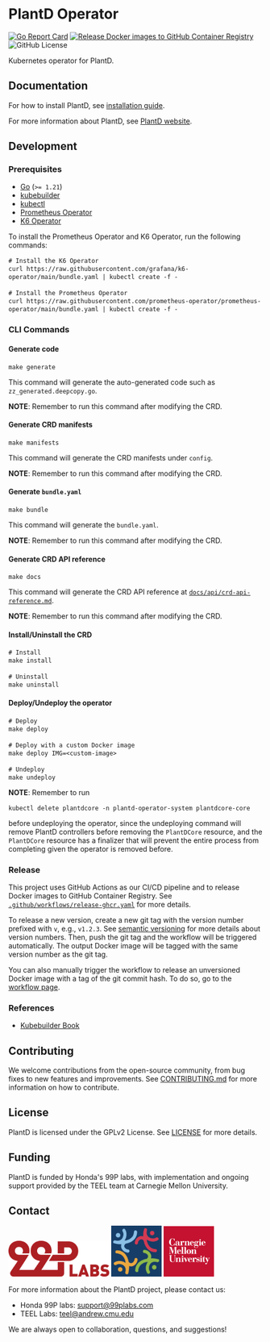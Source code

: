 # PlantD Operator

[![Go Report Card](https://goreportcard.com/badge/github.com/CarnegieMellon-PlantD/PlantD-operator)](https://goreportcard.com/report/github.com/CarnegieMellon-PlantD/PlantD-operator)
[![Release Docker images to GitHub Container Registry](https://github.com/CarnegieMellon-PlantD/PlantD-operator/actions/workflows/release-ghcr.yaml/badge.svg)](https://github.com/CarnegieMellon-PlantD/PlantD-operator/actions/workflows/release-ghcr.yaml)
![GitHub License](https://img.shields.io/github/license/CarnegieMellon-PlantD/PlantD-operator?label=License)

Kubernetes operator for PlantD.

## Documentation

For how to install PlantD, see [installation guide](https://plantd.org/docs/tutorial/installation/).

For more information about PlantD, see [PlantD website](https://plantd.org).

## Development

### Prerequisites

- [Go](https://golang.org/) (`>= 1.21`)
- [kubebuilder](https://book.kubebuilder.io/quick-start.html#installation)
- [kubectl](https://kubernetes.io/docs/tasks/tools/install-kubectl/)
- [Prometheus Operator](https://github.com/prometheus-operator/prometheus-operator)
- [K6 Operator](https://github.com/grafana/k6-operator)

To install the Prometheus Operator and K6 Operator, run the following commands:

```shell
# Install the K6 Operator
curl https://raw.githubusercontent.com/grafana/k6-operator/main/bundle.yaml | kubectl create -f -

# Install the Prometheus Operator
curl https://raw.githubusercontent.com/prometheus-operator/prometheus-operator/main/bundle.yaml | kubectl create -f -
```

### CLI Commands

#### Generate code

```shell
make generate
```

This command will generate the auto-generated code such as `zz_generated.deepcopy.go`.

**NOTE**: Remember to run this command after modifying the CRD.

#### Generate CRD manifests

```shell
make manifests
```

This command will generate the CRD manifests under `config`.

**NOTE**: Remember to run this command after modifying the CRD.

#### Generate `bundle.yaml`

```shell
make bundle
```

This command will generate the `bundle.yaml`.

**NOTE**: Remember to run this command after modifying the CRD.

#### Generate CRD API reference

```shell
make docs
```

This command will generate the CRD API reference at [`docs/api/crd-api-reference.md`](docs/api/crd-api-reference.md).

**NOTE**: Remember to run this command after modifying the CRD.

#### Install/Uninstall the CRD

```shell
# Install
make install

# Uninstall
make uninstall
```

#### Deploy/Undeploy the operator

```shell
# Deploy
make deploy

# Deploy with a custom Docker image
make deploy IMG=<custom-image>

# Undeploy
make undeploy
```

**NOTE**: Remember to run

```shell
kubectl delete plantdcore -n plantd-operator-system plantdcore-core
```

before undeploying the operator, since the undeploying command will remove PlantD controllers before removing the `PlantDCore` resource, and the `PlantDCore` resource has a finalizer that will prevent the entire process from completing given the operator is removed before.

### Release

This project uses GitHub Actions as our CI/CD pipeline and to release Docker images to GitHub Container Registry. See [`.github/workflows/release-ghcr.yaml`](.github/workflows/release-ghcr.yaml) for more details.

To release a new version, create a new git tag with the version number prefixed with `v`, e.g., `v1.2.3`. See [semantic versioning](https://semver.org/) for more details about version numbers. Then, push the git tag and the workflow will be triggered automatically. The output Docker image will be tagged with the same version number as the git tag.

You can also manually trigger the workflow to release an unversioned Docker image with a tag of the git commit hash. To do so, go to the [workflow page](https://github.com/CarnegieMellon-PlantD/PlantD-operator/actions/workflows/release-ghcr.yaml).

### References

- [Kubebuilder Book](https://book.kubebuilder.io/)

## Contributing

We welcome contributions from the open-source community, from bug fixes to new features and improvements. See [CONTRIBUTING.md](CONTRIBUTING.md) for more information on how to contribute.

## License

PlantD is licensed under the GPLv2 License. See [LICENSE](LICENSE) for more details.

## Funding

PlantD is funded by Honda's 99P labs, with implementation and ongoing support provided by the TEEL team at Carnegie Mellon University.

## Contact

[<img alt="99p Labs" src="./docs/img/99P_Labs_Red_linear.png" width="200">](https://developer.99plabs.io/home/)
[<img alt="TEEL Lab logo" src="./docs/img/teel-logo.png" width="100">](https://teel.cs.cmu.edu)
[<img alt="Carnegie Mellon University" src="./docs/img/cmu-logo.png" width="100">](https://www.cmu.edu)

For more information about the PlantD project, please contact us:

- Honda 99P labs: support@99plabs.com
- TEEL Labs: teel@andrew.cmu.edu

We are always open to collaboration, questions, and suggestions!
